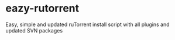 eazy-rutorrent
==============

Easy, simple and updated ruTorrent install script with all plugins and updated SVN packages
